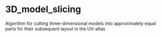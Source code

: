 # 3D_model_slicing
Algorithm for cutting three-dimensional models into approximately equal parts for their subsequent layout in the UV-atlas
